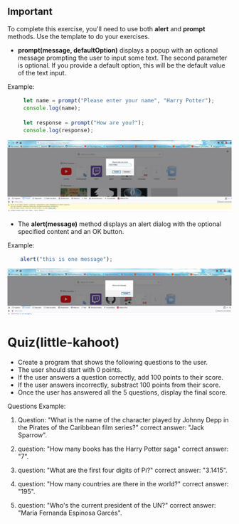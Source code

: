 ## Important
To complete this exercise, you'll need to use both **alert** and **prompt** methods.
Use the template to do your exercises.

- **prompt(message, defaultOption)** displays a popup with an optional message prompting the user to input some text.
  The second parameter is optional. If you provide a default option, this will be the default value of the text input.

Example:
```javascript
     let name = prompt("Please enter your name", "Harry Potter");
     console.log(name);

     let response = prompt("How are you?");
     console.log(response);
```
![prompt](prompt.jpg)

- The **alert(message)** method displays an alert dialog with the optional specified content and an OK button.

Example:
```javascript
    alert("this is one message");
```

![alert](alert.jpg)


# Quiz(little-kahoot)

- Create a program that shows the following questions to the user.
- The user should start with 0 points.
- If the user answers a question correctly, add 100 points to their score.
- If the user answers incorrectly, substract 100 points from their score.
- Once the user has answered all the 5 questions, display the final score.

Questions Example:

1. Question: "What is the name of the character played by Johnny Depp in the Pirates of the Caribbean film series?"
correct answer: "Jack Sparrow".

2. question: "How many books has the Harry Potter saga"
correct answer: "7".

3. question: "What are the first four digits of Pi?"
correct answer: "3.1415".

4. question: "How many countries are there in the world?"
correct answer: "195".

5. question: "Who's the current president of the UN?"
correct answer: "María Fernanda Espinosa Garcés".